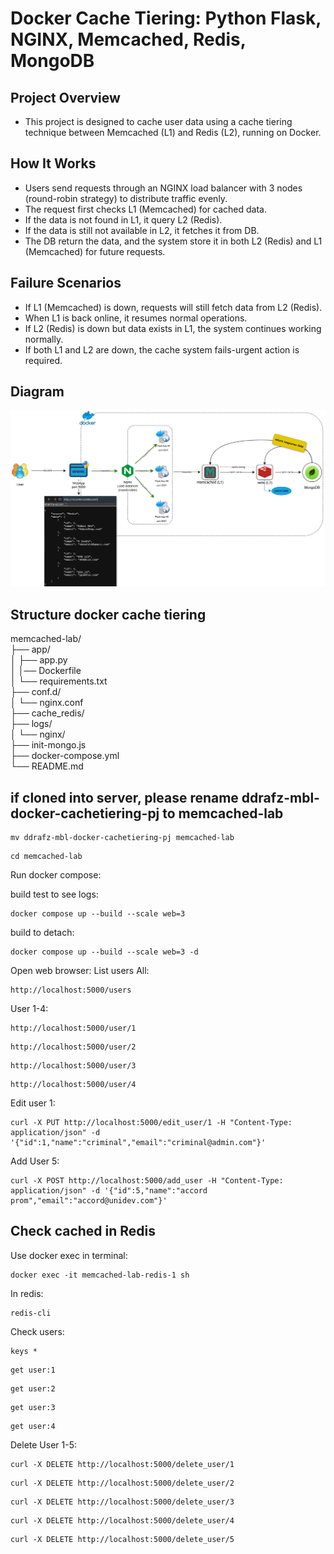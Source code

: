 # Docker Cache Tiering: Python Flask, NGINX, Memcached, Redis, MongoDB

## Project Overview
* This project is designed to cache user data using a cache tiering technique between Memcached (L1) and Redis (L2), running on Docker.

## How It Works
* Users send requests through an NGINX load balancer with 3 nodes (round-robin strategy) to distribute traffic evenly.
* The request first checks L1 (Memcached) for cached data.
* If the data is not found in L1, it query L2 (Redis).
* If the data is still not available in L2, it fetches it from DB.
* The DB return the data, and the system store it in both L2 (Redis) and L1 (Memcached) for future requests.

## Failure Scenarios
* If L1 (Memcached) is down, requests will still fetch data from L2 (Redis).
* When L1 is back online, it resumes normal operations.
* If L2 (Redis) is down but data exists in L1, the system continues working normally.
* If both L1 and L2 are down, the cache system fails-urgent action is required.

## Diagram
![Docker Cache Tiering](docker-cachetiering-diagram1.png)

## Structure docker cache tiering
memcached-lab/ \
├── app/ \
│   ├── app.py \
│   │── Dockerfile \
│   └── requirements.txt \
├── conf.d/ \
│   └── nginx.conf \
├── cache_redis/ \
├── logs/ \
│   └── nginx/ \
├── init-mongo.js \
├── docker-compose.yml \
└── README.md

## if cloned into server, please rename ddrafz-mbl-docker-cachetiering-pj to memcached-lab
```
mv ddrafz-mbl-docker-cachetiering-pj memcached-lab
```
```
cd memcached-lab
```
Run docker compose:

build test to see logs:
```
docker compose up --build --scale web=3
```
build to detach:
```
docker compose up --build --scale web=3 -d
```
Open web browser:
List users All:
```
http://localhost:5000/users
```
User 1-4:
```
http://localhost:5000/user/1
```
```
http://localhost:5000/user/2
```
```
http://localhost:5000/user/3
```
```
http://localhost:5000/user/4
```

Edit user 1:
```
curl -X PUT http://localhost:5000/edit_user/1 -H "Content-Type: application/json" -d '{"id":1,"name":"criminal","email":"criminal@admin.com"}'
```
Add User 5:
```
curl -X POST http://localhost:5000/add_user -H "Content-Type: application/json" -d '{"id":5,"name":"accord prom","email":"accord@unidev.com"}'
```
## Check cached in Redis
Use docker exec in terminal:
```
docker exec -it memcached-lab-redis-1 sh
```
In redis:
```
redis-cli
```
Check users:
```
keys *
```
```
get user:1
```
```
get user:2
```
```
get user:3
```
```
get user:4
```
Delete User 1-5:
```
curl -X DELETE http://localhost:5000/delete_user/1
```
```
curl -X DELETE http://localhost:5000/delete_user/2
```
```
curl -X DELETE http://localhost:5000/delete_user/3
```
```
curl -X DELETE http://localhost:5000/delete_user/4
```
```
curl -X DELETE http://localhost:5000/delete_user/5
```
